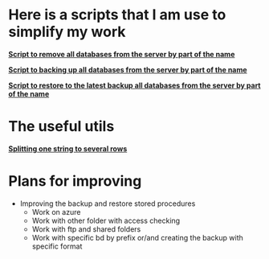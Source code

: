 # Here is a scripts that I am use to simplify my work 


**[Script to remove all databases from the server by part of the name](RemoveDBByNamePart/README.md)**

**[Script to backing up all databases from the server by part of the name](BeckupDBByNamePart/README.md)**

**[Script to restore to the latest backup all databases from the server by part of the name](RestoreDBByNamePart/README.md)**

# The useful utils

**[Splitting one string to several rows](Utils/SplitStringToRows/README.md)**

# Plans for improving
- Improving the backup and restore stored procedures
  - Work on azure
  - Work with other folder with access checking
  - Work with ftp and shared folders
  - Work with specific bd by prefix or/and creating the backup with specific format